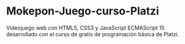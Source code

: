 # Mokepon-Juego-curso-Platzi
Videojuego web con HTML5, CSS3 y JavaScript ECMAScript 15 desarrollado con el curso de gratis de programación básica de Platzi.
